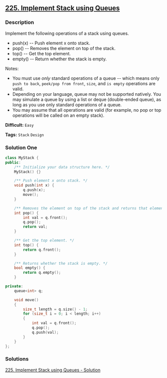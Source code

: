 ## [225. Implement Stack using Queues](https://leetcode.com/problems/implement-stack-using-queues/description/)

### Description

Implement the following operations of a stack using queues.

- push(x) -- Push element x onto stack.
- pop() -- Removes the element on top of the stack.
- top() -- Get the top element.
- empty() -- Return whether the stack is empty.

Notes:

- You must use *only* standard operations of a queue -- which means only `push to back`, `peek/pop from front`, `size`, and `is empty` operations are valid.
- Depending on your language, queue may not be supported natively. You may simulate a queue by using a list or deque (double-ended queue), as long as you use only standard operations of a queue.
- You may assume that all operations are valid (for example, no pop or top operations will be called on an empty stack).



**Difficult:** `Easy`

**Tags:** `Stack` `Design`



### Solution One

```c++
class MyStack {
public:
    /** Initialize your data structure here. */
    MyStack() {}

    /** Push element x onto stack. */
    void push(int x) {
        q.push(x);
        move();
    }

    /** Removes the element on top of the stack and returns that element. */
    int pop() {
        int val = q.front();
        q.pop();
        return val;
    }

    /** Get the top element. */
    int top() {
        return q.front();
    }

    /** Returns whether the stack is empty. */
    bool empty() {
        return q.empty();
    }

private:
    queue<int> q;

    void move()
    {
        size_t length = q.size() - 1;
        for (size_t i = 0; i < length; i++)
        {
            int val = q.front();
            q.pop();
            q.push(val);
        }
    }
};
```



### Solutions

[225. Implement Stack using Queues - Solution](https://leetcode.com/problems/implement-stack-using-queues/solution/)

